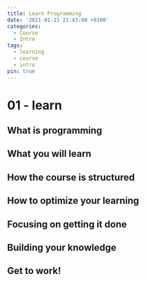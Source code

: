 ```yaml
---
title: Learn Programming
date: '2021-01-21 21:43:00 +0100'
categories:
  - Course
  - Intro
tags:
  - learning
  - course
  - intro
pin: true
---
```


# 01 - learn

## What is programming

## What you will learn

## How the course is structured

## How to optimize your learning

## Focusing on getting it done

## Building your knowledge

## Get to work!

